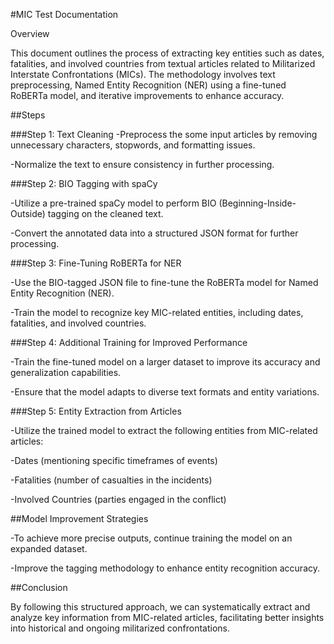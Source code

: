 #MIC Test Documentation

Overview

This document outlines the process of extracting key entities such as dates, fatalities, and involved countries from textual articles related to Militarized Interstate Confrontations (MICs). The methodology involves text preprocessing, Named Entity Recognition (NER) using a fine-tuned RoBERTa model, and iterative improvements to enhance accuracy.


##Steps

###Step 1: Text Cleaning
-Preprocess the some input articles by removing unnecessary characters, stopwords, and formatting issues.


-Normalize the text to ensure consistency in further processing.


###Step 2: BIO Tagging with spaCy

-Utilize a pre-trained spaCy model to perform BIO (Beginning-Inside-Outside) tagging on the cleaned text.


-Convert the annotated data into a structured JSON format for further processing.


###Step 3: Fine-Tuning RoBERTa for NER

-Use the BIO-tagged JSON file to fine-tune the RoBERTa model for Named Entity Recognition (NER).


-Train the model to recognize key MIC-related entities, including dates, fatalities, and involved countries.


###Step 4: Additional Training for Improved Performance

-Train the fine-tuned model on a larger dataset to improve its accuracy and generalization capabilities.


-Ensure that the model adapts to diverse text formats and entity variations.


###Step 5: Entity Extraction from Articles

-Utilize the trained model to extract the following entities from MIC-related articles:


-Dates (mentioning specific timeframes of events)


-Fatalities (number of casualties in the incidents)


-Involved Countries (parties engaged in the conflict)


##Model Improvement Strategies

-To achieve more precise outputs, continue training the model on an expanded dataset.


-Improve the tagging methodology to enhance entity recognition accuracy.


##Conclusion

By following this structured approach, we can systematically extract and analyze key information from MIC-related articles, facilitating better insights into historical and ongoing militarized confrontations.

